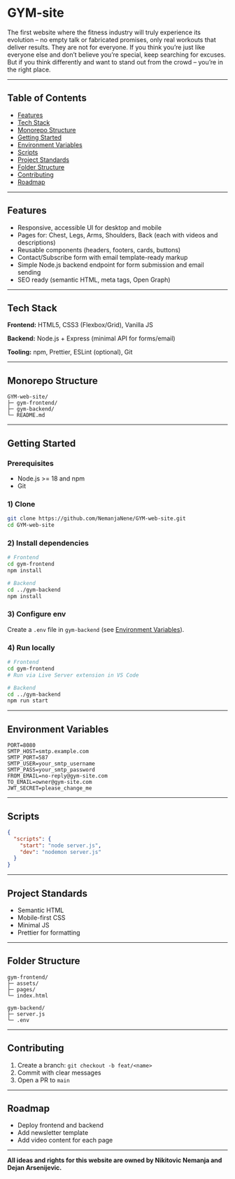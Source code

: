 # GYM-site

The first website where the fitness industry will truly experience its evolution – no empty talk or fabricated promises, only real workouts that deliver results. They are not for everyone. If you think you’re just like everyone else and don’t believe you’re special, keep searching for excuses. But if you think differently and want to stand out from the crowd – you’re in the right place.

---

## Table of Contents

* [Features](#features)
* [Tech Stack](#tech-stack)
* [Monorepo Structure](#monorepo-structure)
* [Getting Started](#getting-started)
* [Environment Variables](#environment-variables)
* [Scripts](#scripts)
* [Project Standards](#project-standards)
* [Folder Structure](#folder-structure)
* [Contributing](#contributing)
* [Roadmap](#roadmap)

---

## Features

* Responsive, accessible UI for desktop and mobile
* Pages for: Chest, Legs, Arms, Shoulders, Back (each with videos and descriptions)
* Reusable components (headers, footers, cards, buttons)
* Contact/Subscribe form with email template-ready markup
* Simple Node.js backend endpoint for form submission and email sending
* SEO ready (semantic HTML, meta tags, Open Graph)

---

## Tech Stack

**Frontend:** HTML5, CSS3 (Flexbox/Grid), Vanilla JS

**Backend:** Node.js + Express (minimal API for forms/email)

**Tooling:** npm, Prettier, ESLint (optional), Git

---

## Monorepo Structure

```
GYM-web-site/
├─ gym-frontend/
├─ gym-backend/
└─ README.md
```

---

## Getting Started

### Prerequisites

* Node.js >= 18 and npm
* Git

### 1) Clone

```bash
git clone https://github.com/NemanjaNene/GYM-web-site.git
cd GYM-web-site
```

### 2) Install dependencies

```bash
# Frontend
cd gym-frontend
npm install

# Backend
cd ../gym-backend
npm install
```

### 3) Configure env

Create a `.env` file in `gym-backend` (see [Environment Variables](#environment-variables)).

### 4) Run locally

```bash
# Frontend
cd gym-frontend
# Run via Live Server extension in VS Code

# Backend
cd ../gym-backend
npm run start
```

---

## Environment Variables

```env
PORT=8080
SMTP_HOST=smtp.example.com
SMTP_PORT=587
SMTP_USER=your_smtp_username
SMTP_PASS=your_smtp_password
FROM_EMAIL=no-reply@gym-site.com
TO_EMAIL=owner@gym-site.com
JWT_SECRET=please_change_me
```

---

## Scripts

```json
{
  "scripts": {
    "start": "node server.js",
    "dev": "nodemon server.js"
  }
}
```

---

## Project Standards

* Semantic HTML
* Mobile-first CSS
* Minimal JS
* Prettier for formatting

---

## Folder Structure

```
gym-frontend/
├─ assets/
├─ pages/
└─ index.html

gym-backend/
├─ server.js
└─ .env
```

---

## Contributing

1. Create a branch: `git checkout -b feat/<name>`
2. Commit with clear messages
3. Open a PR to `main`

---

## Roadmap

* Deploy frontend and backend
* Add newsletter template
* Add video content for each page

---

**All ideas and rights for this website are owned by Nikitovic Nemanja and Dejan Arsenijevic.**
